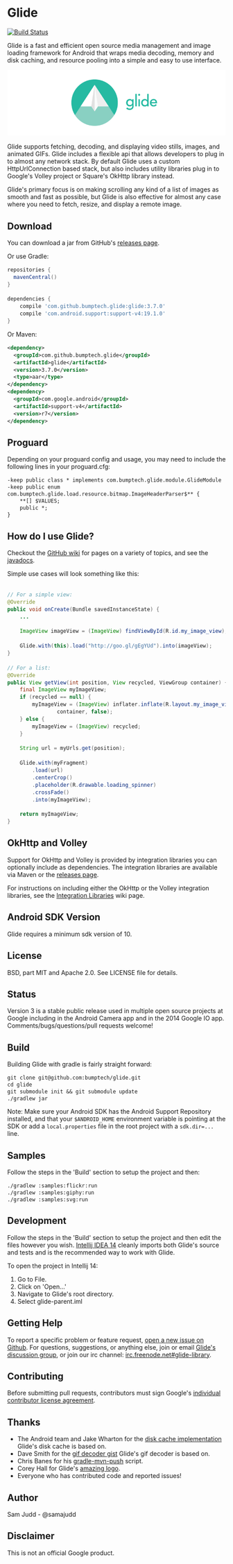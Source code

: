 Glide
=====

[![Build Status](https://travis-ci.org/bumptech/glide.svg?branch=master)](https://travis-ci.org/bumptech/glide)

Glide is a fast and efficient open source media management and image loading framework for Android that wraps media
decoding, memory and disk caching, and resource pooling into a simple and easy to use interface.

![](static/glide_logo.png)

Glide supports fetching, decoding, and displaying video stills, images, and animated GIFs. Glide includes a flexible api
that allows developers to plug in to almost any network stack. By default Glide uses a custom HttpUrlConnection based
stack, but also includes utility libraries plug in to Google's Volley project or Square's OkHttp library instead.

Glide's primary focus is on making scrolling any kind of a list of images as smooth and fast as possible, but Glide is
also effective for almost any case where you need to fetch, resize, and display a remote image.

Download
--------
You can download a jar from GitHub's [releases page][1].

Or use Gradle:

```groovy
repositories {
  mavenCentral()
}

dependencies {
    compile 'com.github.bumptech.glide:glide:3.7.0'
    compile 'com.android.support:support-v4:19.1.0'
}
```

Or Maven:

```xml
<dependency>
  <groupId>com.github.bumptech.glide</groupId>
  <artifactId>glide</artifactId>
  <version>3.7.0</version>
  <type>aar</type>
</dependency>
<dependency>
  <groupId>com.google.android</groupId>
  <artifactId>support-v4</artifactId>
  <version>r7</version>
</dependency>
```

Proguard
--------
Depending on your proguard config and usage, you may need to include the following lines in your proguard.cfg:
```
-keep public class * implements com.bumptech.glide.module.GlideModule
-keep public enum com.bumptech.glide.load.resource.bitmap.ImageHeaderParser$** {
    **[] $VALUES;
    public *;
}
```

How do I use Glide?
-------------------
Checkout the [GitHub wiki][2] for pages on a variety of topics, and see the [javadocs][3].

Simple use cases will look something like this:

```Java

// For a simple view:
@Override
public void onCreate(Bundle savedInstanceState) {
    ...

    ImageView imageView = (ImageView) findViewById(R.id.my_image_view);

    Glide.with(this).load("http://goo.gl/gEgYUd").into(imageView);
}

// For a list:
@Override
public View getView(int position, View recycled, ViewGroup container) {
    final ImageView myImageView;
    if (recycled == null) {
        myImageView = (ImageView) inflater.inflate(R.layout.my_image_view,
                container, false);
    } else {
        myImageView = (ImageView) recycled;
    }

    String url = myUrls.get(position);

    Glide.with(myFragment)
        .load(url)
        .centerCrop()
        .placeholder(R.drawable.loading_spinner)
        .crossFade()
        .into(myImageView);

    return myImageView;
}

```

OkHttp and Volley
-----------------
Support for OkHttp and Volley is provided by integration libraries you can optionally include as dependencies. The
integration libraries are available via Maven or the [releases page][1].

For instructions on including either the OkHttp or the Volley integration libraries, see the
[Integration Libraries][12] wiki page.

Android SDK Version
-------------------
Glide requires a minimum sdk version of 10.

License
-------
BSD, part MIT and Apache 2.0. See LICENSE file for details.

Status
------
Version 3 is a stable public release used in multiple open source projects at Google including in the Android Camera
app and in the 2014 Google IO app. Comments/bugs/questions/pull requests welcome!

Build
------
Building Glide with gradle is fairly straight forward:

```
git clone git@github.com:bumptech/glide.git
cd glide
git submodule init && git submodule update
./gradlew jar
```

Note: Make sure your Android SDK has the Android Support Repository installed, and that your `$ANDROID_HOME` environment
variable is pointing at the SDK or add a `local.properties` file in the root project with a `sdk.dir=...` line.

Samples
-------
Follow the steps in the 'Build' section to setup the project and then:

```
./gradlew :samples:flickr:run
./gradlew :samples:giphy:run
./gradlew :samples:svg:run
```

Development
-----------
Follow the steps in the 'Build' section to setup the project and then edit the files however you wish.
[Intellij IDEA 14][4] cleanly imports both Glide's source and tests and is the recommended way to work with Glide.

To open the project in Intellij 14:

1. Go to File.
2. Click on 'Open...'
3. Navigate to Glide's root directory.
4. Select glide-parent.iml

Getting Help
------------
To report a specific problem or feature request, [open a new issue on Github][5]. For questions, suggestions, or
anything else, join or email [Glide's discussion group][6], or join our irc channel: [irc.freenode.net#glide-library][13].

Contributing
------------
Before submitting pull requests, contributors must sign Google's [individual contributor license agreement][7].

Thanks
------
* The Android team and Jake Wharton for the [disk cache implementation][8] Glide's disk cache is based on.
* Dave Smith for the [gif decoder gist][9] Glide's gif decoder is based on.
* Chris Banes for his [gradle-mvn-push][10] script.
* Corey Hall for Glide's [amazing logo][11].
* Everyone who has contributed code and reported issues!

Author
------
Sam Judd - @samajudd

Disclaimer
---------
This is not an official Google product.

[1]: https://github.com/bumptech/glide/releases
[2]: https://github.com/bumptech/glide/wiki
[3]: http://bumptech.github.io/glide/javadocs/latest/index.html
[4]: https://www.jetbrains.com/idea/download/
[5]: https://github.com/bumptech/glide/issues/new?body=**Glide%20Version/Integration%20library%20(if%20any)**:%0A**Device/Android%20Version**:%0A**Issue%20details/Repro%20steps**:%0A%0A**Glide%20load%20line**:%0A```%0AGlide.with(context)...%3B%0A```%0A%0A**Stack%20trace**:%0A```%0Apaste%20stack%20trace%20here%0A```
[6]: https://groups.google.com/forum/#!forum/glidelibrary
[7]: https://developers.google.com/open-source/cla/individual
[8]: https://github.com/JakeWharton/DiskLruCache
[9]: https://gist.github.com/devunwired/4479231
[10]: https://github.com/chrisbanes/gradle-mvn-push
[11]: static/glide_logo.png
[12]: https://github.com/bumptech/glide/wiki/Integration-Libraries
[13]: http://webchat.freenode.net/?channels=glide-library
